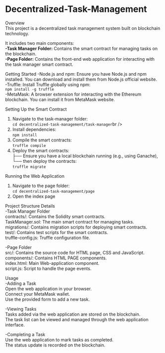# Decentralized-Task-Management
Overview<br />
This project is a decentralized task management system built on blockchain technology. <br />

It includes two main components:<br />
**-Task Manager Folder:** Contains the smart contract for managing tasks on the blockchain.<br />
**-Page Folder:** Contains the front-end web application for interacting with the task manager smart contract.<br />


Getting Started
-Node.js and npm: Ensure you have Node.js and npm installed. You can download and install them from Node.js official website.<br />
-Truffle: Install Truffle globally using npm:<br />
    ``` npm install -g truffle ```<br />
-MetaMask: A browser extension for interacting with the Ethereum blockchain. You can install it from MetaMask website.<br />

Setting Up the Smart Contract<br />
1. Navigate to the task-manager folder:<br />
  ``` cd decentralized-task-management/task-manager ```br />
2. Install dependencies:<br />
  ``` npm install ```<br />
3. Compile the smart contracts:<br />
   ``` truffle compile ```<br />
4. Deploy the smart contracts:<br />
   ├── Ensure you have a local blockchain running (e.g., using Ganache),<br />
   └── then deploy the contracts:<br />
    ``` truffle migrate ```<br />

Running the Web Application<br />
1. Navigate to the page folder:<br />
  ```cd decentralized-task-management/page ```<br />
2. Open the index page<br />


Project Structure Details<br />
-Task Manager Folder<br />
contracts/: Contains the Solidity smart contracts.<br />
TaskManager.sol: The main smart contract for managing tasks.<br />
migrations/: Contains migration scripts for deploying smart contracts.<br />
test/: Contains test scripts for the smart contracts.<br />
truffle-config.js: Truffle configuration file.<br />

-Page Folder<br />
src/: Contains the source code for HTML page, CSS and JavaScript.<br />
components/: Contains HTML PAGE components.<br />
index.html: Main Web-application component.<br />
script.js: Script to handle the page events.<br />

Usage<br />
-Adding a Task<br />
Open the web application in your browser.<br />
Connect your MetaMask wallet.<br />
Use the provided form to add a new task.<br />

-Viewing Tasks<br />
Tasks added via the web application are stored on the blockchain.<br />
The task list can be viewed and managed through the web application interface.<br />

-Completing a Task<br />
Use the web application to mark tasks as completed.<br />
The status update is recorded on the blockchain.<br />
